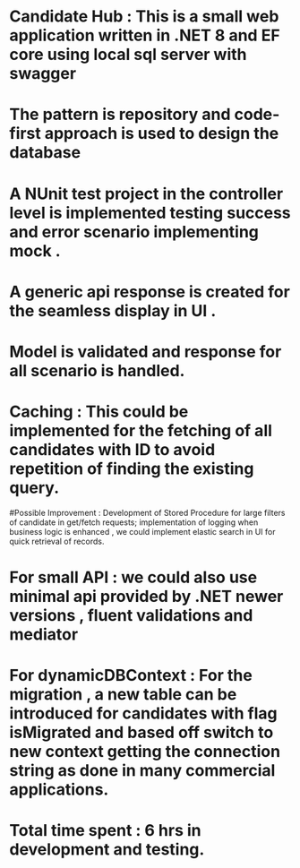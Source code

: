 # Candidate Hub : This is a small web application written in .NET 8 and EF core using local sql server with swagger
# The pattern is repository and code-first approach is used to design the database 
# A NUnit test project in the controller level is implemented testing success and error scenario implementing mock .
# A generic api response is created for the seamless display in UI .
# Model is validated and response for all scenario is handled.

# Caching : This could be implemented for the fetching of all candidates with ID to avoid repetition of finding the existing query.

#Possible Improvement : Development of Stored Procedure for large filters of candidate in get/fetch requests; implementation of logging when business logic is enhanced , we could implement elastic search in UI for quick retrieval of records. 

# For small API : we could also use minimal api provided by .NET newer versions , fluent validations and mediator 
# For dynamicDBContext : For the migration , a new table can be introduced for candidates with flag isMigrated and based off switch to new context getting the connection string as done in many commercial applications.

# Total time spent : 6 hrs in development and testing.